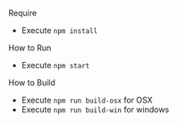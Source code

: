 Require
- Execute `npm install`

How to Run
- Execute `npm start`

How to Build
- Execute `npm run build-osx` for OSX
- Execute `npm run build-win` for windows